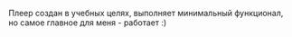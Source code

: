 
Плеер создан в учебных целях, выполняет минимальный функционал, но самое главное для меня - работает :) 
